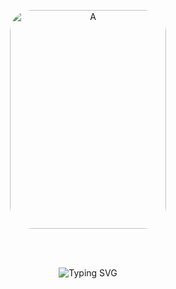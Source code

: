 <div align="center">

  <!-- Rounded image -->
  <img src="https://github.com/user-attachments/assets/33e33986-43eb-4bc7-aaa5-478b7fa8bf1d"
       alt="A"
       width="250"
       height="350"
       style="border-radius: 35px;" />

  <br><br>

  <!-- Typing SVG with green text -->
  <img src="https://readme-typing-svg.herokuapp.com?font=Righteous&size=35&center=true&vCenter=true&width=500&height=70&duration=4000&lines=Hello+Friend!;&color=00FF00"
       alt="Typing SVG" />

</div>






